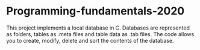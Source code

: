 # Programming-fundamentals-2020
This project implements a local database in C. Databases are represented as folders, tables as .meta files and table data as .tab files. The code allows you to create, modify, delete and sort the contents of the database.
